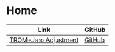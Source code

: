 

# Home

| Link | GitHub |
| ---- | ------ |
| [TROM-Jaro Adjustment](https://samwhelp.github.io/tromjaro-adjustment/) | [GitHub](https://github.com/samwhelp/tromjaro-adjustment) |
